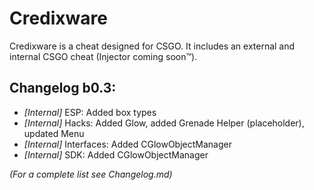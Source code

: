 # Credixware

Credixware is a cheat designed for CSGO. It includes an external and internal CSGO cheat (Injector coming soon™).


## Changelog b0.3:
- _[Internal]_ ESP: Added box types
- _[Internal]_ Hacks: Added Glow, added Grenade Helper (placeholder), updated Menu
- _[Internal]_ Interfaces: Added CGlowObjectManager
- _[Internal]_ SDK: Added CGlowObjectManager

_(For a complete list see Changelog.md)_